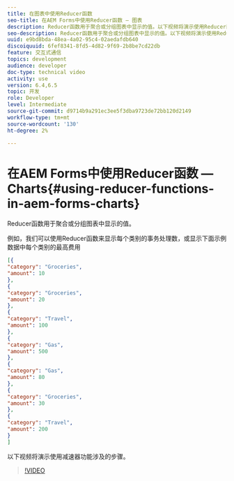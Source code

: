 ```yaml
---
title: 在图表中使用Reducer函数
seo-title: 在AEM Forms中使用Reducer函数 — 图表
description: Reducer函数用于聚合或分组图表中显示的值。以下视频将演示使用Reducer函数时涉及的步骤。
seo-description: Reducer函数用于聚合或分组图表中显示的值。以下视频将演示使用Reducer函数时涉及的步骤。
uuid: e9bd8bda-48ea-4a02-95c4-02aedafdb640
discoiquuid: 6fef8341-8fd5-4d82-9f69-2b8be7cd22db
feature: 交互式通信
topics: development
audience: developer
doc-type: technical video
activity: use
version: 6.4,6.5
topic: 开发
role: Developer
level: Intermediate
source-git-commit: d9714b9a291ec3ee5f3dba9723de72bb120d2149
workflow-type: tm+mt
source-wordcount: '130'
ht-degree: 2%

---
```



# 在AEM Forms中使用Reducer函数 — Charts{#using-reducer-functions-in-aem-forms-charts}

Reducer函数用于聚合或分组图表中显示的值。


例如，我们可以使用Reducer函数来显示每个类别的事务处理数，或显示下面示例数据中每个类别的最高费用

```json
[{
"category": "Groceries",
"amount": 10
},
{
"category": "Groceries",
"amount": 20
},
{
"category": "Travel",
"amount": 100
},
{
"category": "Gas",
"amount": 500
},
{
"category": "Gas",
"amount": 80
},
{
"category": "Groceries",
"amount": 30
},
{
"category": "Travel",
"amount": 200
}
]
```

以下视频将演示使用减速器功能涉及的步骤。

>[!VIDEO](https://video.tv.adobe.com/v/21368/?quality=9&learn=on)

